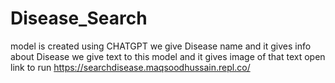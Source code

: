 # Disease_Search
model is created using CHATGPT we give Disease name and it gives info about Disease 
we give text to this model and it gives image of that text open link to run https://searchdisease.maqsoodhussain.repl.co/
